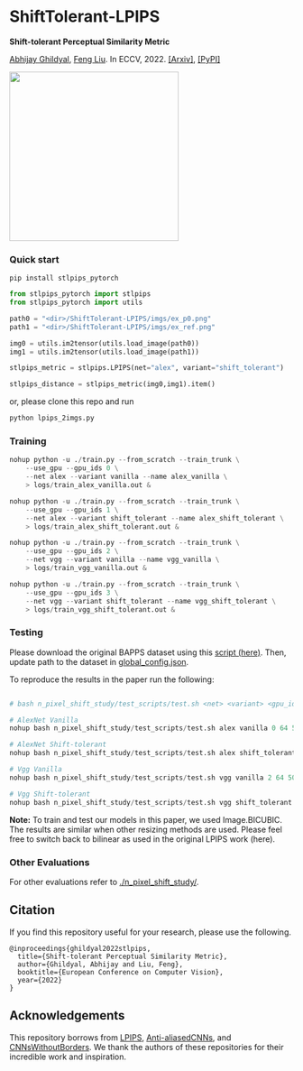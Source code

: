 
# ShiftTolerant-LPIPS

**Shift-tolerant Perceptual Similarity Metric**

[Abhijay Ghildyal](https://abhijay9.github.io/), [Feng Liu](http://web.cecs.pdx.edu/~fliu/). In ECCV, 2022. [[Arxiv]](https://arxiv.org/abs/2207.13686), [[PyPI]](https://pypi.org/project/stlpips-pytorch/)

<img src="https://abhijay9.github.io/images/stlpips_teaser.gif" width=300>

### Quick start

`pip install stlpips_pytorch`

```python
from stlpips_pytorch import stlpips
from stlpips_pytorch import utils

path0 = "<dir>/ShiftTolerant-LPIPS/imgs/ex_p0.png"
path1 = "<dir>/ShiftTolerant-LPIPS/imgs/ex_ref.png"

img0 = utils.im2tensor(utils.load_image(path0))
img1 = utils.im2tensor(utils.load_image(path1))

stlpips_metric = stlpips.LPIPS(net="alex", variant="shift_tolerant")

stlpips_distance = stlpips_metric(img0,img1).item()
```

or, please clone this repo and run 
```python 
python lpips_2imgs.py
```

### Training

```python
nohup python -u ./train.py --from_scratch --train_trunk \
    --use_gpu --gpu_ids 0 \
    --net alex --variant vanilla --name alex_vanilla \
    > logs/train_alex_vanilla.out &

nohup python -u ./train.py --from_scratch --train_trunk \
    --use_gpu --gpu_ids 1 \
    --net alex --variant shift_tolerant --name alex_shift_tolerant \
    > logs/train_alex_shift_tolerant.out &

nohup python -u ./train.py --from_scratch --train_trunk \
    --use_gpu --gpu_ids 2 \
    --net vgg --variant vanilla --name vgg_vanilla \
    > logs/train_vgg_vanilla.out &

nohup python -u ./train.py --from_scratch --train_trunk \
    --use_gpu --gpu_ids 3 \
    --net vgg --variant shift_tolerant --name vgg_shift_tolerant \
    > logs/train_vgg_shift_tolerant.out &
```

### Testing

Please download the original BAPPS dataset using this [script (here)](https://github.com/richzhang/PerceptualSimilarity/blob/master/scripts/download_dataset.sh). Then, update path to the dataset in [global_config.json](https://github.com/abhijay9/ShiftTolerant-LPIPS/tree/main/util/config).

To reproduce the results in the paper run the following:
```python

# bash n_pixel_shift_study/test_scripts/test.sh <net> <variant> <gpu_id> <img_resize> <batch_size>

# AlexNet Vanilla
nohup bash n_pixel_shift_study/test_scripts/test.sh alex vanilla 0 64 50 > logs/eval_alex_vanilla.out &

# AlexNet Shift-tolerant
nohup bash n_pixel_shift_study/test_scripts/test.sh alex shift_tolerant 1 64 50 > logs/eval_alex_shift_tolerant.out &

# Vgg Vanilla
nohup bash n_pixel_shift_study/test_scripts/test.sh vgg vanilla 2 64 50 > logs/eval_vgg_vanilla.out &

# Vgg Shift-tolerant
nohup bash n_pixel_shift_study/test_scripts/test.sh vgg shift_tolerant 3 64 50 > logs/eval_vgg_shift_tolerant.out &
```

**Note:** To train and test our models in this paper, we used Image.BICUBIC. The results are similar when other resizing methods are used. Please feel free to switch back to bilinear as used in the original LPIPS work (here).

### Other Evaluations

For other evaluations refer to [./n_pixel_shift_study/](https://github.com/abhijay9/ShiftTolerant-LPIPS/tree/main/n_pixel_shift_study).

## Citation

If you find this repository useful for your research, please use the following.

```
@inproceedings{ghildyal2022stlpips,
  title={Shift-tolerant Perceptual Similarity Metric},
  author={Ghildyal, Abhijay and Liu, Feng},
  booktitle={European Conference on Computer Vision},
  year={2022}
}
```

## Acknowledgements
This repository borrows from [LPIPS](https://github.com/richzhang/PerceptualSimilarity), [Anti-aliasedCNNs](https://github.com/adobe/antialiased-cnns), and [CNNsWithoutBorders](https://github.com/oskyhn/CNNs-Without-Borders). We thank the authors of these repositories for their incredible work and inspiration.
